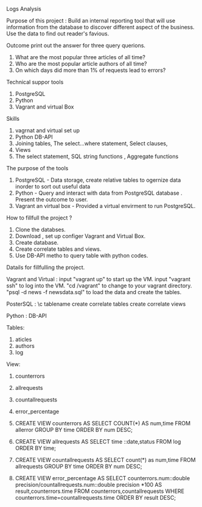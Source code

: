 
Logs Analysis

Purpose of this project : 
Build an internal reporting tool that will use information from the database to discover different aspect of the business. Use the data to find out reader's favious. 


Outcome 
print out the answer for three query querions. 
1. What are the most popular three articles of all time? 
2. Who are the most popular article authors of all time?
3. On which days did more than 1% of requests lead to errors?


Technical suppor tools
1. PostgreSQL
2. Python 
3. Vagrant and virtual Box 


Skills
1. vagrnat and virtual set up
2. Python DB-API 
3. Joining tables, The select...where statement, Select clauses,
4. Views
5. The select statement, SQL string functions , Aggregate functions



The purpose of the tools
1. PostgreSQL - Data storage, create relative tables to ogernize data inorder to sort out useful data
2. Python - Query and interact with data from PostgreSQL database . Present the outcome to user.
3. Vagrant an virtual box - Provided a virtual envirment to run PostgreSQL. 


How to fillfull the project ?
1. Clone the databses.
2. Download , set up configer Vagrant and Virtual Box.
3. Create database.
4. Create correlate tables and views.
5. Use DB-API metho to query table with python codes.




Datails for fillfulling the project.

Vagrant and Virtual :
input "vagrant up" to start up the VM.
input "vagrant ssh" to log into the VM.
"cd /vagrant" to change to your vagrant directory.
"psql -d news -f newsdata.sql" to load the data and create the tables.

PosterSQL :
\c tablename
create correlate tables
create correlate views

Python :
DB-API 



Tables:
1. aticles
2. authors
3. log

View:
1. counterrors
2. allrequests
3. countallrequests
4. error_percentage


 1. CREATE VIEW counterrors AS SELECT COUNT(*) AS num,time FROM allerror GROUP BY time ORDER BY num DESC;
 2. CREATE VIEW allrequests AS SELECT time ::date,status FROM log ORDER BY time;
 3. CREATE VIEW countallrequests AS SELECT count(*) as num,time FROM allrequests GROUP BY time ORDER BY num DESC;
 4. CREATE VIEW error_percentage AS SELECT counterrors.num::double precision/countallrequests.num::double precision *100 AS result,counterrors.time FROM counterrors,countallrequests WHERE counterrors.time=countallrequests.time ORDER BY result DESC;









